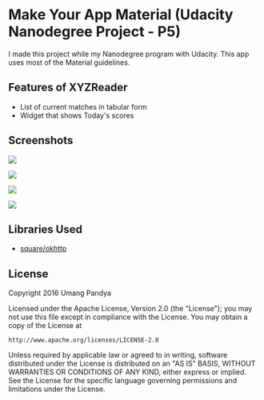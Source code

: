 # Make Your App Material (Udacity Nanodegree Project - P5)

I made this project while my Nanodegree program with Udacity. This app uses most of the Material guidelines.

## Features of XYZReader

- List of current matches in tabular form
- Widget that shows Today's scores

## Screenshots

![](../master/screenshots/partrait_1.png)

![](../master/screenshots/partrait_2.png)

![](../master/screenshots/landscape_1.png)

![](../master/screenshots/landscape_2.png)

## Libraries Used
- [square/okhttp](https://github.com/square/okhttp)


## License

Copyright 2016 Umang Pandya

Licensed under the Apache License, Version 2.0 (the "License");
you may not use this file except in compliance with the License.
You may obtain a copy of the License at

	http://www.apache.org/licenses/LICENSE-2.0

Unless required by applicable law or agreed to in writing, software
distributed under the License is distributed on an "AS IS" BASIS,
WITHOUT WARRANTIES OR CONDITIONS OF ANY KIND, either express or implied.
See the License for the specific language governing permissions and
limitations under the License.
